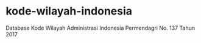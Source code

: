 # kode-wilayah-indonesia
Database Kode Wilayah Administrasi Indonesia Permendagri No. 137 Tahun 2017
